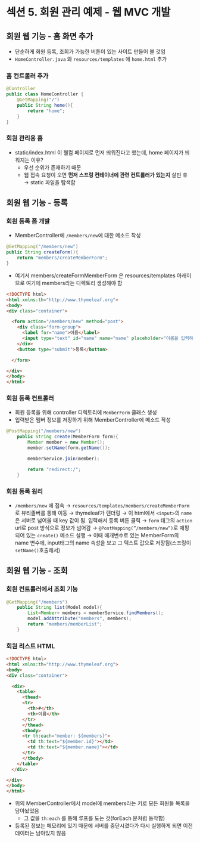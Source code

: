 # 섹션 5. 회원 관리 예제 - 웹 MVC 개발

## 회원 웹 기능 - 홈 화면 추가

- 단순하게 회원 등록, 조회가 가능한 버튼이 있는 사이트 만들어 볼 것임
- `HomeController.java` 와 `resources/templates` 에 `home.html` 추가

### 홈 컨트롤러 추가

```java
@Controller
public class HomeController {
    @GetMapping("/")
    public String home(){
        return "home";
    }
}
```

### 회원 관리용 홈

- static/index.html 이 웰컴 페이지로 먼저 띄워진다고 했는데, home 페이지가 띄워지는 이유?
    - 우선 순위가 존재하기 때문
    - 웹 접속 요청이 오면 **먼저 스프링 컨테이너에 관련 컨트롤러가 있는지** 살핀 후 → static 파일을 탐색함

## 회원 웹 기능 - 등록

### 회원 등록 폼 개발

- MemberController에 `/members/new`에 대한 메소드 작성

```java
@GetMapping("/members/new")
public String createForm(){
	return "members/createMemberForm";
}
```

- 여기서 members/createFormMemberForm 은 resources/templates 아래이므로 여기에 members라는 디렉토리 생성해야 함

```html
<!DOCTYPE html>
<html xmlns:th="http://www.thymeleaf.org">
<body>
<div class="container">

  <form action="/members/new" method="post">
    <div class="form-group">
      <label for="name">이름</label>
      <input type="text" id="name" name="name" placeholder="이름을 입력하세요">
    </div>
    <button type="submit">등록</button>

  </form>

</div>
</body>
</html>
```

### 회원 등록 컨트롤러

- 회원 등록을 위해 controller 디렉토리에 `MemberForm` 클래스 생성
- 입력받은 멤버 정보를 저장하기 위해 MemberController에 메소드 작성

```java
@PostMapping("/members/new")
    public String create(MemberForm form){
        Member member = new Member();
        member.setName(form.getName());

        memberService.join(member);

        return "redirect:/";
    }
```

### 회원 등록 원리

- `/members/new` 에 접속 → `resources/templates/members/createMemberForm`로 뷰리졸버를 통해 이동 → thymeleaf가 렌더링 → 이 html에서 `<input>`의 `name`은 서버로 넘어올 때 key 값이 됨. 입력해서 등록 버튼 클릭 → `form` 태그의 `action` url로 post 방식으로 정보가 넘어감 → `@PostMapping(”/members/new”)`로 매핑되어 있는 `create()` 메소드 실행 → 이때 매개변수로 있는 MemberForm의 name 변수에, input태그의 name 속성을 보고 그 텍스트 값으로 저장됨(스프링이 `setName()`호출해서)

## 회원 웹 기능 - 조회

### 회원 컨트롤러에서 조회 기능

```java
@GetMapping("/members")
    public String list(Model model){
        List<Member> members = memberService.findMembers();
        model.addAttribute("members", members);
        return "members/memberList";
    }
```

### 회원 리스트 HTML

```html
<!DOCTYPE html>
<html xmlns:th="http://www.thymeleaf.org">
<body>
<div class="container">

  <div>
    <table>
      <thead>
      <tr>
        <th>#</th>
        <th>이름</th>
      </tr>
      </thead>
      <tbody>
      <tr th:each="member: ${members}">
        <td th:text="${member.id}"></td>
        <td th:text="${member.name}"></td>
      </tr>
      </tbody>
    </table>
  </div>

</div>
</body>
</html>
```

- 위의 MemberController에서 model에 members라는 키로 모든 회원들 목록을 담아놨었음
    - 그 값을 `th:each` 를 통해 루프를 도는 것(forEach 문처럼 동작함)
- 등록된 정보는 메모리에 있기 때문에 서버를 중단시켰다가 다시 실행하게 되면 이전 데이터는 남아있지 않음
